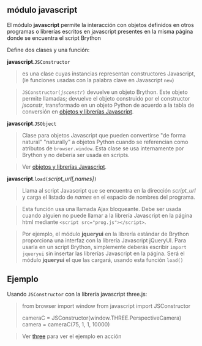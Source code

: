 módulo **javascript**
---------------------

El módulo **javascript** permite la interacción con objetos definidos en otros programas o librerías 
escritos en javascript presentes en la misma página donde se encuentra el script Brython

Define dos clases y una función:

**javascript**.`JSConstructor`
> es una clase cuyas instancias representan constructores Javascript, (ie funciones usadas con la 
 palabra clave en Javascript `new`)

> <code>JSConstructor(_jsconstr_)</code> devuelve un objeto Brython. Este objeto permite llamadas; 
> devuelve el objeto construido por el constructor *jsconstr*, transformado en un objeto Python 
> de acuerdo a la tabla de conversión en <a href="jsojects.html">objetos y librerías Javascript</a>.


**javascript**.`JSObject`
> Clase para objetos Javascript que pueden convertirse "de forma natural" "naturally" a objetos Python
> cuando se referencian como atributos de `browser.window`. Esta clase
> se usa internamente por Brython y no debería ser usada en scripts.

> Ver <a href="jsojects.html">objetos y librerías Javascript</a>.

**javascript**.`load(`_script\_url[,names]_`)`
> Llama al script Javascript que se encuentra en la dirección _script\_url_ y carga el listado de
> _names_ en el espacio de nombres del programa.

> Esta función usa una llamada Ajax bloqueante. Debe ser usada cuando alguien no puede llamar 
> a la librería Javascript en la página html mediante 
> `<script src="prog.js"></script>`. 

> Por ejemplo, el módulo **jqueryui** en la librería estándar de Brython
> proporciona una interfaz con la librería Javascript jQueryUI. Para usarla en un script
> Brython, simplemente deberás escribir `import jqueryui` sin insertar las librerías
> Javascript en la página. Será el módulo **jqueryui** el que
> las cargará, usando esta función `load()`

Ejemplo
-------

Usando `JSConstructor` con la librería javascript three.js:

>    from browser import window
>    from javascript import JSConstructor
>    
>    cameraC = JSConstructor(window.THREE.PerspectiveCamera)
>    camera = cameraC(75, 1, 1, 10000)

> Ver [three](../../gallery/three.html) para ver el ejemplo en acción
